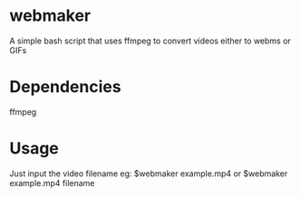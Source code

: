 # webmaker
A simple bash script that uses ffmpeg to convert videos either to webms or GIFs

# Dependencies
ffmpeg 

# Usage
Just input the video filename eg:
$webmaker example.mp4 or $webmaker example.mp4 filename

